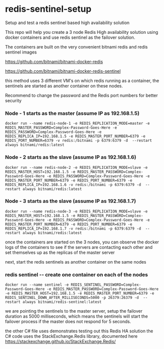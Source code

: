 # redis-sentinel-setup
Setup and test a redis sentinel based high availability solution

This repo will help you create a 3 node Redis High availability solution using docker containers and use redis sentinel as the failover solution.

The containers are built on the very convenient bitnami redis and redis sentinel images

https://github.com/bitnami/bitnami-docker-redis

https://github.com/bitnami/bitnami-docker-redis-sentinel

this method uses 3 different VM's on which redis running as a container, the sentinels are started as another container on these nodes.

Recommend to change the password and the Redis port numbers for better security

### Node - 1 starts as the master  (assume IP as 192.168.1.5)

`
docker run --name redis-node-1 -e REDIS_REPLICATION_MODE=master -e REDIS_MASTER_PASSWORD=Complex-Password-Goes-Here -e REDIS_PASSWORD=Complex-Password-Goes-Here -e REDIS_REPLICA_IP=192.168.1.5 -e REDIS_MASTER_PORT_NUMBER=6379 -e REDIS_PORT_NUMBER=6379 -v redis:/bitnami -p 6379:6379 -d  --restart always bitnami/redis:latest
`

### Node - 2 starts as the slave  (assume IP as 192.168.1.6)

`
docker run --name redis-node-2 -e REDIS_REPLICATION_MODE=slave -e REDIS_MASTER_HOST=192.168.1.5 -e REDIS_MASTER_PASSWORD=Complex-Password-Goes-Here -e REDIS_PASSWORD=Complex-Password-Goes-Here -e REDIS_MASTER_PORT_NUMBER=6379 -e REDIS_PORT_NUMBER=6379 -e REDIS_REPLICA_IP=192.168.1.6 -v redis:/bitnami -p 6379:6379 -d  --restart always bitnami/redis:latest
`

### Node - 3 starts as the slave  (assume IP as 192.168.1.7)

`
docker run --name redis-node-3 -e REDIS_REPLICATION_MODE=slave -e REDIS_MASTER_HOST=192.168.1.5 -e REDIS_MASTER_PASSWORD=Complex-Password-Goes-Here -e REDIS_PASSWORD=Complex-Password-Goes-Here -e REDIS_MASTER_PORT_NUMBER=6379 -e REDIS_PORT_NUMBER=6379 -e REDIS_REPLICA_IP=192.168.1.7 -v redis:/bitnami -p 6379:6379 -d  --restart always bitnami/redis:latest
`

once the containers are started on the 3 nodes, you can observe the docker logs of the containers to see if the servers are contacting each other and set themselves up as the replicas of the master server

next, start the redis sentinels as another container on the same nodes

### redis sentinel -- create one container on each of the nodes
`
docker run --name sentinel -e REDIS_SENTINEL_PASSWORD=Complex-Password-Goes-Here -e REDIS_MASTER_PASSWORD=Complex-Password-Goes-Here -e REDIS_MASTER_HOST=192.168.1.5 -e REDIS_MASTER_PORT_NUMBER=6379 -e REDIS_SENTINEL_DOWN_AFTER_MILLISECONDS=5000 -p 26379:26379 -d  --restart always bitnami/redis-sentinel:latest
`

we are pointing the sentinels to the master server, setup the failover duration as 5000 milliseconds, which means the sentinels will start the failover process if the master does not respond for 5 seconds.

the other C# file uses demonstrates testing out this Redis HA solution 
the C# code uses the StackExchange.Redis library, documented here https://stackexchange.github.io/StackExchange.Redis/
